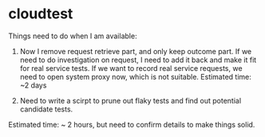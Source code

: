 # cloudtest
Things need to do when I am available:
1. Now I remove request retrieve part, and only keep outcome part. If we need to do investigation on request, I need to add it back and make it fit for real service tests. If we want to record real service requests, we need to open system proxy now, which is not suitable.
Estimated time: ~2 days 

2. Need to write a scirpt to prune out flaky tests and find out potential candidate tests.

Estimated time: ~ 2 hours, but need to confirm details to make things solid.